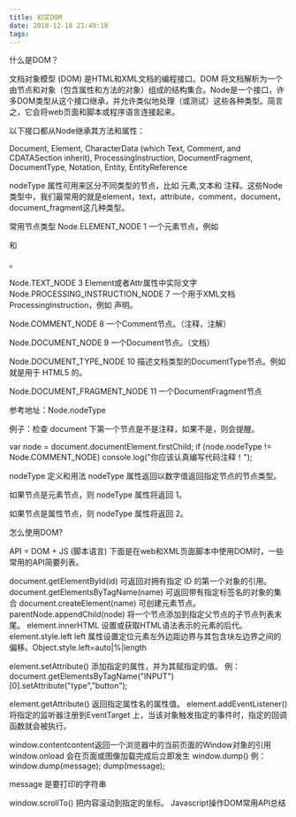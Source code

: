 ```yaml
---
title: 初实DOM
date: 2018-12-18 21:49:18
tags:
---
```

什么是DOM？

文档对象模型 (DOM) 是HTML和XML文档的编程接口。DOM 将文档解析为一个由节点和对象（包含属性和方法的对象）组成的结构集合。Node是一个接口，许多DOM类型从这个接口继承，并允许类似地处理（或测试）这些各种类型。简言之，它会将web页面和脚本或程序语言连接起来。

以下接口都从Node继承其方法和属性：

Document, Element, CharacterData (which Text, Comment, and CDATASection inherit), ProcessingInstruction, DocumentFragment, DocumentType, Notation, Entity, EntityReference

nodeType 属性可用来区分不同类型的节点，比如 元素,文本和 注释。这些Node类型中，我们最常用的就是element，text，attribute，comment，document，document_fragment这几种类型。

常用节点类型
Node.ELEMENT_NODE 1 一个元素节点，例如<p>和<div>。

Node.TEXT_NODE 3 Element或者Attr属性中实际文字Node.PROCESSING_INSTRUCTION_NODE 7 一个用于XML文档ProcessingInstruction，例如 <?xml-stylesheet ... ?>声明。

Node.COMMENT_NODE 8 一个Comment节点。（注释，注解）

Node.DOCUMENT_NODE 9 一个Document节点。（文档）

Node.DOCUMENT_TYPE_NODE 10 描述文档类型的DocumentType节点。例如 <!DOCTYPE html> 就是用于 HTML5 的。

Node.DOCUMENT_FRAGMENT_NODE 11 一个DocumentFragment节点



参考地址：Node.nodeType

例子：检查 document 下第一个节点是不是注释，如果不是，则会提醒。

var node = document.documentElement.firstChild;
if (node.nodeType != Node.COMMENT_NODE)
  console.log("你应该认真编写代码注释！");


nodeType 定义和用法
nodeType 属性返回以数字值返回指定节点的节点类型。

如果节点是元素节点，则 nodeType 属性将返回 1。

如果节点是属性节点，则 nodeType 属性将返回 2。

怎么使用DOM?

API = DOM + JS (脚本语言) 下面是在web和XML页面脚本中使用DOM时，一些常用的API简要列表。

document.getElementById(id) 可返回对拥有指定 ID 的第一个对象的引用。
document.getElementsByTagName(name) 可返回带有指定标签名的对象的集合
document.createElement(name) 可创建元素节点。
parentNode.appendChild(node) 将一个节点添加到指定父节点的子节点列表末尾。
element.innerHTML 设置或获取HTML语法表示的元素的后代。
element.style.left
left 属性设置定位元素左外边距边界与其包含块左边界之间的偏移。Object.style.left=auto|%|length

element.setAttribute() 添加指定的属性，并为其赋指定的值。
例：document.getElementsByTagName("INPUT")[0].setAttribute("type","button");

element.getAttribute() 返回指定属性名的属性值。
element.addEventListener()
将指定的监听器注册到EventTarget 上，当该对象触发指定的事件时，指定的回调函数就会被执行。

window.contentcontent返回一个浏览器中的当前页面的Window对象的引用
window.onload 会在页面或图像加载完成后立即发生
window.dump()
例：window.dump(message); dump(message);

message 是要打印的字符串

window.scrollTo() 把内容滚动到指定的坐标。
Javascript操作DOM常用API总结